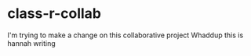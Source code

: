 # class-r-collab

I'm trying to make a change on this collaborative project 
Whaddup
this is hannah writing